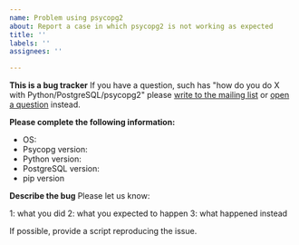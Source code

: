 ```yaml
---
name: Problem using psycopg2
about: Report a case in which psycopg2 is not working as expected
title: ''
labels: ''
assignees: ''

---
```


**This is a bug tracker**
If you have a question, such has "how do you do X with Python/PostgreSQL/psycopg2" please [write to the mailing list](https://lists.postgresql.org/manage/) or [open a question](https://github.com/psycopg/psycopg2/discussions) instead.

**Please complete the following information:**
- OS:
- Psycopg version:
- Python version:
- PostgreSQL version:
- pip version

**Describe the bug**
Please let us know:

1: what you did
2: what you expected to happen
3: what happened instead

If possible, provide a script reproducing the issue.
